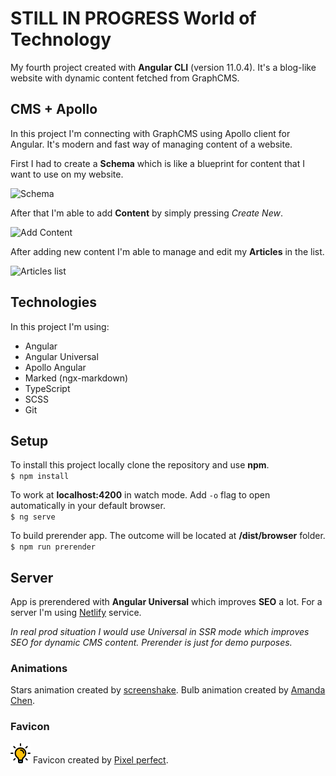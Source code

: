 # STILL IN PROGRESS World of Technology

My fourth project created with **Angular CLI** (version 11.0.4). It's a blog-like website with dynamic content fetched from GraphCMS.

## CMS + Apollo

In this project I'm connecting with GraphCMS using Apollo client for Angular. It's modern and fast way of managing content of a website.

First I had to create a **Schema** which is like a blueprint for content that I want to use on my website.

<img src="https://media.graphcms.com/output=format:jpg/resize=,height:800,fit:max/iwvpmSyQFahtwH3r7pmA" alt="Schema">

After that I'm able to add **Content** by simply pressing *Create New*.

<img src="https://media.graphcms.com/output=format:jpg/resize=,height:800,fit:max/nF6HKTSTMu9e6mkx3kty" alt="Add Content">

After adding new content I'm able to manage and edit my **Articles** in the list.

<img src="https://media.graphcms.com/output=format:jpg/resize=,height:800,fit:max/uofsIqRFST6iJ0NlxEHg" alt="Articles list">

## Technologies

In this project I'm using:

- Angular
- Angular Universal
- Apollo Angular
- Marked (ngx-markdown)
- TypeScript
- SCSS
- Git

## Setup

To install this project locally clone the repository and use **npm**.<br>
`$ npm install`

To work at **localhost:4200** in watch mode. Add `-o` flag to open automatically in your default browser.<br>
`$ ng serve`

To build prerender app. The outcome will be located at **/dist/browser** folder.<br>
`$ npm run prerender`

## Server

App is prerendered with **Angular Universal** which improves **SEO** a lot. For a server I'm using [Netlify](https://www.netlify.com/) service.

_In real prod situation I would use Universal in SSR mode which improves SEO for dynamic CMS content. Prerender is just for demo purposes._

### Animations

Stars animation created by [screenshake](https://linkedin.com/in/saranshsinha).
Bulb animation created by [Amanda Chen](https://codepen.io/jrying).

### Favicon

![Favicon](https://github.com/rawdanowiczdev/world-of-technology/blob/main/src/assets/favicon.png) Favicon created by [Pixel perfect](https://www.flaticon.com/authors/pixel-perfect/).
